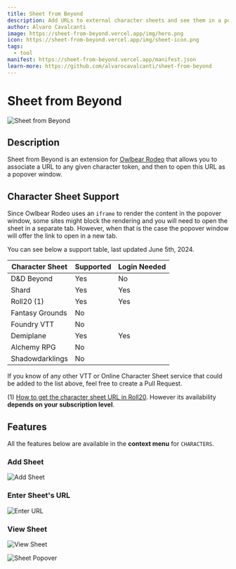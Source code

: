 ```yaml
---
title: Sheet from Beyond
description: Add URLs to external character sheets and see them in a popup.
author: Alvaro Cavalcanti
image: https://sheet-from-beyond.vercel.app/img/hero.png
icon: https://sheet-from-beyond.vercel.app/img/sheet-icon.png
tags:
  - tool
manifest: https://sheet-from-beyond.vercel.app/manifest.json
learn-more: https://github.com/alvarocavalcanti/sheet-from-beyond
---
```


# Sheet from Beyond

![Sheet from Beyond](https://github.com/alvarocavalcanti/sheet-from-beyond/raw/main/public/img/hero.png)

## Description

Sheet from Beyond is an extension for [Owlbear Rodeo](https://owlbear.rodeo) that allows you to associate a URL to any given character token, and then to open this URL as a popover window.

## Character Sheet Support

Since Owlbear Rodeo uses an `iframe` to render the content in the popover window, some sites might block the rendering and you will need to open the sheet in a separate tab. However, when that is the case the popover window will offer the link to open in a new tab.

You can see below a support table, last updated June 5th, 2024.

| Character Sheet | Supported | Login Needed |
|--|--|--|
| D&D Beyond      | Yes | No |
| Shard           | Yes | Yes |
| Roll20 (1)      | Yes | Yes |
| Fantasy Grounds | No | |
| Foundry VTT     | No | |
| Demiplane       | Yes | Yes |
| Alchemy RPG     | No | |
| Shadowdarklings | No | |

If you know of any other VTT or Online Character Sheet service that could be added to the list above, feel free to create a Pull Request.

(1) [How to get the character sheet URL in Roll20](https://app.roll20.net/forum/post/9585776/character-sheet-url). However its availability **depends on your subscription level**.

## Features

All the features below are available in the **context menu** for `CHARACTERS`.

### Add Sheet

![Add Sheet](https://github.com/alvarocavalcanti/sheet-from-beyond/raw/main/public/img/ss_add_sheet.png)

### Enter Sheet's URL

![Enter URL](https://github.com/alvarocavalcanti/sheet-from-beyond/raw/main/public/img/ss_enter_url.png)

### View Sheet

![View Sheet](https://github.com/alvarocavalcanti/sheet-from-beyond/raw/main/public/img/ss_view_sheet.png)

![Sheet Popover](https://github.com/alvarocavalcanti/sheet-from-beyond/raw/main/public/img/ss_sheet_popover.png)
